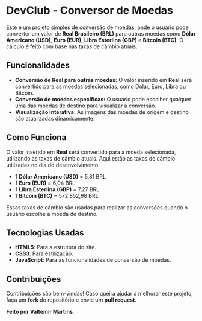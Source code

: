 # DevClub - Conversor de Moedas

Este é um projeto simples de conversão de moedas, onde o usuário pode converter um valor de **Real Brasileiro (BRL)** para outras moedas como **Dólar Americano (USD)**, **Euro (EUR)**, **Libra Esterlina (GBP)** e **Bitcoin (BTC)**. O cálculo é feito com base nas taxas de câmbio atuais.

## Funcionalidades

- **Conversão de Real para outras moedas:** O valor inserido em **Real** será convertido para as moedas selecionadas, como Dólar, Euro, Libra ou Bitcoin.
- **Conversão de moedas específicas:** O usuário pode escolher qualquer uma das moedas de destino para visualizar a conversão.
- **Visualização interativa:** As imagens das moedas de origem e destino são atualizadas dinamicamente.

## Como Funciona

O valor inserido em **Real** será convertido para a moeda selecionada, utilizando as taxas de câmbio atuais. Aqui estão as taxas de câmbio utilizadas no dia do desenvolvimento:

- 1 **Dólar Americano (USD)** = 5,81 BRL
- 1 **Euro (EUR)** = 6,04 BRL
- 1 **Libra Esterlina (GBP)** = 7,27 BRL
- 1 **Bitcoin (BTC)** = 572.852,98 BRL

Essas taxas de câmbio são usadas para realizar as conversões quando o usuário escolhe a moeda de destino.

## Tecnologias Usadas

- **HTML5**: Para a estrutura do site.
- **CSS3**: Para estilização.
- **JavaScript**: Para as funcionalidades de conversão de moedas.


## Contribuições

Contribuições são bem-vindas! Caso queira ajudar a melhorar este projeto, faça um **fork** do repositório e envie um **pull request**.

**Feito por Valtemir Martins**.
